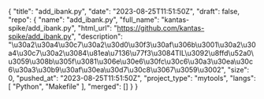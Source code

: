 {
    "title": "add_ibank.py",
    "date": "2023-08-25T11:51:50Z",
    "draft": false,
    "repo": {
        "name": "add_ibank.py",
        "full_name": "kantas-spike/add_ibank.py",
        "html_url": "https://github.com/kantas-spike/add_ibank.py",
        "description": "\u30a2\u30a4\u30c7\u30a2\u30d0\u30f3\u30af\u306b\u3001\u30a2\u30a4\u30c7\u30a2\u3084\u81ea\u7136\u77f3\u3084TIL\u3092\u8ffd\u52a0\u3059\u308b\u305f\u3081\u306e\u30e6\u30fc\u30c6\u30a3\u30ea\u30c6\u30a3\u30b9\u30af\u30ea\u30d7\u30c8\u3067\u3059\u3002",
        "size": 0,
        "pushed_at": "2023-08-25T11:51:50Z",
        "project_type": "mytools",
        "langs": [
            "Python",
            "Makefile"
        ],
        "merged": []
    }
}